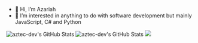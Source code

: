 - 👋 Hi, I’m Azariah
- 👀 I’m interested in anything to do with software development but mainly JavaScript, C# and Python

<img src="https://github-readme-stats.vercel.app/api/top-langs/?username=aztec-dev&theme=dark&show_icons=true&hide_border=true&layout=compact" alt="aztec-dev's GitHub Stats" />
<img src="https://streak-stats.demolab.com?user=aztec-dev&theme=dark&hide_border=true" alt="aztec-dev's GitHub Stats" />
<img src="https://leetcard.jacoblin.cool/aztec-dev" />
<!---
aztec-dev/aztec-dev is a ✨ special ✨ repository because its `README.md` (this file) appears on your GitHub profile.
You can click the Preview link to take a look at your changes.
--->
